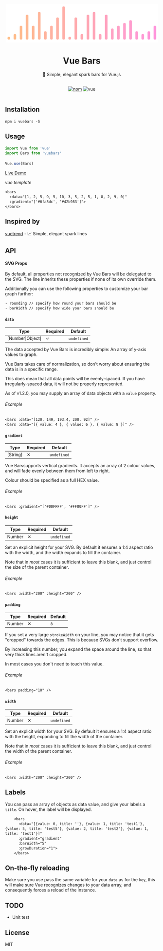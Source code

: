 <div align="center">
  <img src="https://raw.githubusercontent.com/deviavir/vue-bar/master/media/logo.png" width="500" alt="Vue Bars">
  <br>
  <h1>Vue Bars</h1>
  <p>🌈 Simple, elegant spark bars for Vue.js</p>
  <br>
  <a href="https://www.npmjs.org/package/vuebars"><img src="https://img.shields.io/npm/v/vuebars.svg?style=flat-square" alt="npm"></a>
  <img src="https://img.shields.io/badge/vue-^2.2-4fc08d.svg?colorA=2c3e50&style=flat-square" alt="vue">
</div>

<br>

## Installation

```shell
npm i vuebars -S
```

## Usage

```js
import Vue from 'vue'
import Bars from 'vuebars'

Vue.use(Bars)
```

[Live Demo](https://jsfiddle.net/nyh18bLq/91/)

*vue template*

```vue
<bars
  :data="[1, 2, 5, 9, 5, 10, 3, 5, 2, 5, 1, 8, 2, 9, 0]"
  :gradient="['#6fa8dc', '#42b983']">
</bars>
```

## Inspired by

[vuetrend](https://www.npmjs.org/package/vuetrend) - 📈 Simple, elegant spark lines

## API

#### SVG Props

By default, all properties not recognized by Vue Bars will be delegated to the SVG. The line inherits these properties if none of its own override them.

Additionally you can use the following properties to customize your bar graph further:

```
- rounding // specify how round your bars should be
- barWidth // specify how wide your bars should be

```

#### `data`
| Type            | Required | Default     |
|-----------------|----------|-------------|
| [Number\|Object] | ✓        | `undefined` |

The data accepted by Vue Bars is incredibly simple: An array of y-axis values to graph.

Vue Bars takes care of normalization, so don't worry about ensuring the data is in a specific range.

This does mean that all data points will be evenly-spaced. If you have irregularly-spaced data, it will not be properly represented.

As of v1.2.0, you may supply an array of data objects with a `value` property.

###### Example
```vue
<bars :data="[120, 149, 193.4, 200, 92]" />
<bars :data="[{ value: 4 }, { value: 6 }, { value: 8 }]" />
```


#### `gradient`
| Type     | Required | Default     |
|----------|----------|-------------|
| [String] | ✕        | `undefined` |

Vue Barssupports vertical gradients. It accepts an array of 2 colour values, and will fade evenly between them from left to right.

Colour should be specified as a full HEX value.

###### Example
```vue
<bars :gradient="['#00FFFF', '#FF00FF']" />
```

#### `height`
| Type     | Required | Default     |
|----------|----------|-------------|
| Number   | ✕        | `undefined` |

Set an explicit height for your SVG. By default it ensures a 1:4 aspect ratio with the width, and the width expands to fill the container.

Note that in _most_ cases it is sufficient to leave this blank, and just control the size of the parent container.

###### Example
```vue
<bars :width="200" :height="200" />
```


#### `padding`
| Type     | Required | Default     |
|----------|----------|-------------|
| Number   | ✕        | `8`         |

If you set a very large `strokeWidth` on your line, you may notice that it gets "cropped" towards the edges. This is because SVGs don't support overflow.

By increasing this number, you expand the space around the line, so that very thick lines aren't cropped.

In most cases you don't need to touch this value.

###### Example
```vue
<bars padding="18" />
```

#### `width`
| Type     | Required | Default     |
|----------|----------|-------------|
| Number   | ✕        | `undefined` |

Set an explicit width for your SVG. By default it ensures a 1:4 aspect ratio with the height, expanding to fill the width of the container.

Note that in _most_ cases it is sufficient to leave this blank, and just control the width of the parent container.

###### Example
```vue
<bars :width="200" :height="200" />
```

## Labels

You can pass an array of objects as data value, and give your labels a `title`. On hover, the label will be displayed.

```vue
    <bars
      :data="[{value: 0, title: ''}, {value: 1, title: 'test1'}, {value: 5, title: 'test5'}, {value: 2, title: 'test2'}, {value: 1, title: 'test1'}]"
      :gradient="gradient"
      :barWidth="5"
      :growDuration="1">
    </bars>
```

## On-the-fly reloading

Make sure you use pass the same variable for your `data` as for the `key`, this will make sure Vue recognizes changes to your data array,
and consequently forces a reload of the instance.

## TODO
- Unit test


## License
MIT
